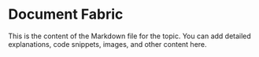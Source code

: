 # Document Fabric

This is the content of the Markdown file for the topic.
You can add detailed explanations, code snippets, images, and other content here.
